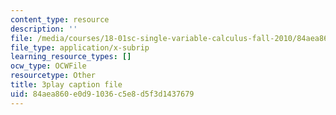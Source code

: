 ```yaml
---
content_type: resource
description: ''
file: /media/courses/18-01sc-single-variable-calculus-fall-2010/84aea860e0d91036c5e8d5f3d1437679_owkMzpN8WDc.srt
file_type: application/x-subrip
learning_resource_types: []
ocw_type: OCWFile
resourcetype: Other
title: 3play caption file
uid: 84aea860-e0d9-1036-c5e8-d5f3d1437679
---
```

